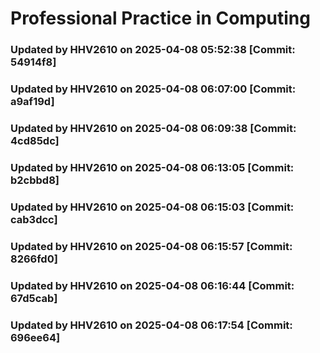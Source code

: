 # Professional Practice in Computing
### Updated by HHV2610 on 2025-04-08 05:52:38 [Commit: 54914f8]
### Updated by HHV2610 on 2025-04-08 06:07:00 [Commit: a9af19d]
### Updated by HHV2610 on 2025-04-08 06:09:38 [Commit: 4cd85dc]
### Updated by HHV2610 on 2025-04-08 06:13:05 [Commit: b2cbbd8]
### Updated by HHV2610 on 2025-04-08 06:15:03 [Commit: cab3dcc]
### Updated by HHV2610 on 2025-04-08 06:15:57 [Commit: 8266fd0]
### Updated by HHV2610 on 2025-04-08 06:16:44 [Commit: 67d5cab]
### Updated by HHV2610 on 2025-04-08 06:17:54 [Commit: 696ee64]
